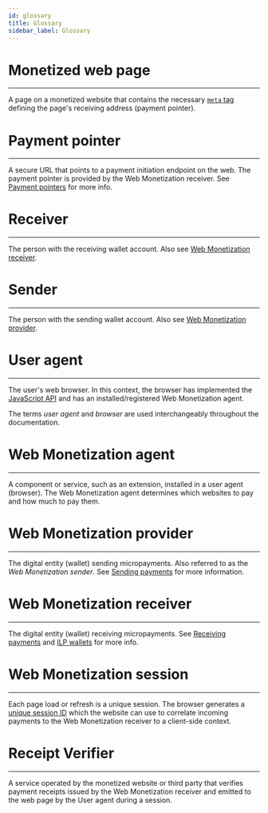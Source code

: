 ```yaml
---
id: glossary
title: Glossary
sidebar_label: Glossary
---
```


# Monetized web page
* * *
A page on a monetized website that contains the necessary
[`meta` tag](explainer.md#add-lt-meta-gt-tag-to-website-header) defining the
page's receiving address (payment pointer).

# Payment pointer
* * *
A secure URL that points to a payment initiation endpoint on the web. The
payment pointer is provided by the Web Monetization receiver.
See [Payment pointers](explainer.md#payment-pointers) for more info.

# Receiver
* * *
The person with the receiving wallet account. Also see
[Web Monetization receiver](#web-monetization-receiver).

# Sender
* * *
The person with the sending wallet account. Also see
[Web Monetization provider](#web-monetization-provider).

# User agent
* * *
The user's web browser. In this context, the browser has implemented the
[JavaScript API](api.md) and has an installed/registered Web Monetization
agent.

The terms _user agent_ and _browser_ are used interchangeably throughout the
documentation.

# Web Monetization agent
* * *
A component or service, such as an extension, installed in a user agent
(browser). The Web Monetization agent determines which websites to pay and how
much to pay them.

# Web Monetization provider
* * *
The digital entity (wallet) sending micropayments. Also referred to as the _Web
Monetization sender_. See [Sending payments](sending.md) for more
information.

# Web Monetization receiver
* * *
The digital entity (wallet) receiving micropayments.
See [Receiving payments](receiving.md) and [ILP wallets](ilp-wallets.md) for
more info.

# Web Monetization session
* * *
Each page load or refresh is a unique session. The browser generates a
[unique session ID](explainer.md#flow) which the website can use to correlate
incoming payments to the Web Monetization receiver to a client-side context.

# Receipt Verifier
* * *
A service operated by the monetized website or third party that verifies
payment receipts issued by the Web Monetization receiver and emitted to the
web page by the User agent during a session.
